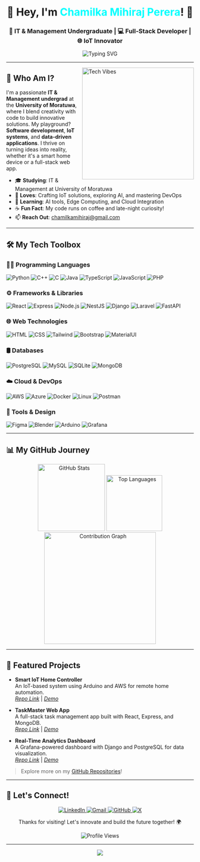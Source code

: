 <div align="center">
  <h1>👋 Hey, I'm <span style="color:#0ff;">Chamilka Mihiraj Perera</span>! 🚀</h1>
  <h3>🌟 IT & Management Undergraduate | 💻 Full-Stack Developer | 🌐 IoT Innovator</h3>
  <p>
    <img src="https://readme-typing-svg.demolab.com?font=Fira+Code&size=22&pause=1000&center=true&vCenter=true&width=500&lines=Coding+the+future+with+IoT+and+AI.;Building+smart,+scalable+solutions.;Always+learning,+always+innovating.;Welcome+to+my+tech+playground!" alt="Typing SVG" />
  </p>
</div>

---

<img align="right" src="https://media.giphy.com/media/v1.Y2lkPTc5MGI3NjExYzhkMjM0MGEyYzY5Y2E4ZDYzM2Q5M2U5NzVhM2I5NDA5M2I1N2Q2OCZlcD12MV9pbnRlcm5hbF9naWZfYnlfaWQmY3Q9Zw/L1R1tvI9svkIWwpVYr/giphy.gif" height="300" alt="Tech Vibes"/>

## 🧠 Who Am I?

I'm a passionate **IT & Management undergrad** at the **University of Moratuwa**, where I blend creativity with code to build innovative solutions. My playground? **Software development**, **IoT systems**, and **data-driven applications**. I thrive on turning ideas into reality, whether it's a smart home device or a full-stack web app. 

- 🎓 **Studying**: IT & Management at University of Moratuwa
- 🔬 **Loves**: Crafting IoT solutions, exploring AI, and mastering DevOps
- 🌱 **Learning**: AI tools, Edge Computing, and Cloud Integration
- ☕ **Fun Fact**: My code runs on coffee and late-night curiosity!
- 📫 **Reach Out**: [chamilkamihiraj@gmail.com](mailto:chamilkamihiraj@gmail.com)

---

## 🛠️ My Tech Toolbox

### 🧑‍💻 Programming Languages
![Python](https://img.shields.io/badge/-Python-3776AB?logo=python&logoColor=white&style=flat-square) 
![C++](https://img.shields.io/badge/-C++-00599C?logo=c%2B%2B&logoColor=white&style=flat-square)
![C](https://img.shields.io/badge/-C-A8B9CC?logo=c&logoColor=black&style=flat-square)
![Java](https://img.shields.io/badge/-Java-007396?logo=java&logoColor=white&style=flat-square)
![TypeScript](https://img.shields.io/badge/-TypeScript-3178C6?logo=typescript&logoColor=white&style=flat-square)
![JavaScript](https://img.shields.io/badge/-JavaScript-F7DF1E?logo=javascript&logoColor=black&style=flat-square)
![PHP](https://img.shields.io/badge/-PHP-777BB4?logo=php&logoColor=white&style=flat-square)

### ⚙️ Frameworks & Libraries
![React](https://img.shields.io/badge/-React-61DAFB?logo=react&logoColor=black&style=flat-square)
![Express](https://img.shields.io/badge/-Express-000000?logo=express&logoColor=white&style=flat-square)
![Node.js](https://img.shields.io/badge/-Node.js-339933?logo=node.js&logoColor=white&style=flat-square)
![NestJS](https://img.shields.io/badge/-NestJS-E0234E?logo=nestjs&logoColor=white&style=flat-square)
![Django](https://img.shields.io/badge/-Django-092E20?logo=django&logoColor=white&style=flat-square)
![Laravel](https://img.shields.io/badge/-Laravel-FF2D20?logo=laravel&logoColor=white&style=flat-square)
![FastAPI](https://img.shields.io/badge/-FastAPI-009688?logo=fastapi&logoColor=white&style=flat-square)

### 🌐 Web Technologies
![HTML](https://img.shields.io/badge/-HTML-E34F26?logo=html5&logoColor=white&style=flat-square)
![CSS](https://img.shields.io/badge/-CSS-1572B6?logo=css3&logoColor=white&style=flat-square)
![Tailwind](https://img.shields.io/badge/-Tailwind-38B2AC?logo=tailwind-css&logoColor=white&style=flat-square)
![Bootstrap](https://img.shields.io/badge/-Bootstrap-7952B3?logo=bootstrap&logoColor=white&style=flat-square)
![MaterialUI](https://img.shields.io/badge/-MaterialUI-0081CB?logo=mui&logoColor=white&style=flat-square)

### 🛢️ Databases
![PostgreSQL](https://img.shields.io/badge/-PostgreSQL-4169E1?logo=postgresql&logoColor=white&style=flat-square)
![MySQL](https://img.shields.io/badge/-MySQL-4479A1?logo=mysql&logoColor=white&style=flat-square)
![SQLite](https://img.shields.io/badge/-SQLite-003B57?logo=sqlite&logoColor=white&style=flat-square)
![MongoDB](https://img.shields.io/badge/-MongoDB-47A248?logo=mongodb&logoColor=white&style=flat-square)

### ☁️ Cloud & DevOps
![AWS](https://img.shields.io/badge/-AWS-232F3E?logo=amazon-aws&logoColor=white&style=flat-square)
![Azure](https://img.shields.io/badge/-Azure-0078D4?logo=microsoft-azure&logoColor=white&style=flat-square)
![Docker](https://img.shields.io/badge/-Docker-2496ED?logo=docker&logoColor=white&style=flat-square)
![Linux](https://img.shields.io/badge/-Linux-FCC624?logo=linux&SlogoColor=black&style=flat-square)
![Postman](https://img.shields.io/badge/-Postman-FF6C37?logo=postman&logoColor=white&style=flat-square)

### 🎨 Tools & Design
![Figma](https://img.shields.io/badge/-Figma-F24E1E?logo=figma&logoColor=white&style=flat-square)
![Blender](https://img.shields.io/badge/-Blender-F5792A?logo=blender&logoColor=white&style=flat-square)
![Arduino](https://img.shields.io/badge/-Arduino-00979D?logo=arduino&logoColor=white&style=flat-square)
![Grafana](https://img.shields.io/badge/-Grafana-F46800?logo=grafana&logoColor=white&style=flat-square)

---

## 📊 My GitHub Journey

<div align="center">
  <img src="http://github-profile-summary-cards.vercel.app/api/cards/stats?username=Chamilkamihiraj2002&theme=2077" height="180em" alt="GitHub Stats" />
  <img src="https://github-readme-stats.vercel.app/api/top-langs?username=Chamilkamihiraj2002&locale=en&hide_title=false&layout=compact&card_width=320&langs_count=6&theme=github_dark&hide_border=true&order=2" height="150" alt="Top Languages" />
  <img src="https://github-readme-activity-graph.vercel.app/graph?username=Chamilkamihiraj2002&radius=16&theme=github-dark&area=true&order=5&hide_border=true&custom_title=My%20Contribution" height="300" alt="Contribution Graph" />
</div>

---

## 🚀 Featured Projects

- **Smart IoT Home Controller**  
  An IoT-based system using Arduino and AWS for remote home automation.  
  *[Repo Link](#)* | *[Demo](#)*

- **TaskMaster Web App**  
  A full-stack task management app built with React, Express, and MongoDB.  
  *[Repo Link](#)* | *[Demo](#)*

- **Real-Time Analytics Dashboard**  
  A Grafana-powered dashboard with Django and PostgreSQL for data visualization.  
  *[Repo Link](#)* | *[Demo](#)*

> Explore more on my [GitHub Repositories](https://github.com/Chamilkamihiraj2002?tab=repositories)!

---

## 🔗 Let's Connect!

<div align="center">
  <a href="https://www.linkedin.com/in/chamilka-mihiraj" target="_blank">
    <img src="https://img.shields.io/badge/LinkedIn-0A66C2?style=for-the-badge&logo=linkedin&logoColor=white" alt="LinkedIn" />
  </a>
  <a href="mailto:chamilkamihiraj@gmail.com">
    <img src="https://img.shields.io/badge/Gmail-D14836?style=for-the-badge&logo=gmail&logoColor=white" alt="Gmail" />
  </a>
  <a href="https://github.com/Chamilkamihiraj2002">
    <img src="https://img.shields.io/badge/GitHub-181717?style=for-the-badge&logo=github&logoColor=white" alt="GitHub" />
  </a>
  <a href="https://x.com/ChamilkaM">
    <img src="https://img.shields.io/badge/X-000000?style=for-the-badge&logo=x&logoColor=white" alt="X" />
  </a>
</div>

<div align="center">
  <p>Thanks for visiting! Let's innovate and build the future together! 🌍</p>
  <img src="https://komarev.com/ghpvc/?username=Chamilkamihiraj2002&style=flat-square&color=0ff" alt="Profile Views" />
</div>

---

<div align="center">
  <img src="https://capsule-render.vercel.app/api?type=waving&color=gradient&height=150&section=footer"/>
</div>
